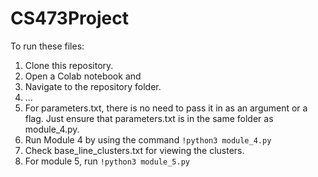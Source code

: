 # CS473Project

To run these files:

1. Clone this repository.
2. Open a Colab notebook and 
3. Navigate to the repository folder.
4.  ...
5.  For parameters.txt, there is no need to pass it in as an argument or a flag. Just ensure that parameters.txt is in the same folder as module_4.py.
6.  Run Module 4 by using the command ```!python3 module_4.py```
7.  Check base_line_clusters.txt for viewing the clusters.
8.  For module 5, run ```!python3 module_5.py```

